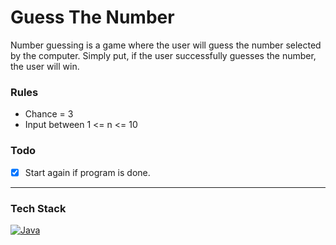 # Guess The Number 

Number guessing is a game where the user will guess the number selected by the computer. Simply put, if the user successfully guesses the number, the user will win.

### Rules
- Chance = 3
- Input between 1 <= n <= 10

### Todo
- [x] Start again if program is done.

***
### Tech Stack
[![Java][JavaImg]][JavaUrl]

[JavaUrl]: https://www.java.com/en/
[JavaImg]: https://img.shields.io/badge/java-%23ED8B00.svg?style=for-the-badge&logo=openjdk&logoColor=white